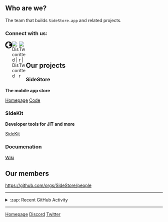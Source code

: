 <!-- 
Docs: How to use GitHub README and actions to auto-generate embedded content.
https://github.com/anuraghazra/github-readme-stats
https://www.youtube.com/watch?v=n6d4KHSKqGk
https://github.com/rahuldkjain/github-profile-readme-generator
 -->

## Who are we?

The team that builds `SideStore.app` and related projects.

### Connect with us:

<!--
[![Website](https://img.shields.io/website?label=sidestore.io&style=for-the-badge&url=https://sidestore.io)](https://sidestore.io)
[![Twitter Follow](https://img.shields.io/twitter/follow/sidestore_io?color=1DA1F2&logo=twitter&style=for-the-badge)](https://twitter.com/intent/follow?original_referer=https%3A%2F%2Fgithub.com%2Fsidestore&screen_name=sidestore)
[![GitHub Followers](https://img.shields.io/github/followers/sidestore?style=for-the-badge)]()
[![GitHub Sponsors](https://img.shields.io/github/sponsors/sidestore?style=for-the-badge
)]() 
-->

[<img align="left" alt="sidestore.io" width="22px" src="https://raw.githubusercontent.com/iconic/open-iconic/master/svg/globe.svg" />][website]
[<img align="left" alt="Discord | Discord" width="22px" src="https://cdn.jsdelivr.net/npm/simple-icons@v3/icons/discord.svg" />][discord]
[<img align="left" alt="Twitter | Twitter" width="22px" src="https://cdn.jsdelivr.net/npm/simple-icons@v3/icons/twitter.svg" />][twitter]

<br />
<br />

## Our projects

### SideStore

__The mobile app store__

[Homepage][website]
[Code][git.sidestore]

### SideKit

__Developer tools for JIT and more__

[SideKit][git.sidekit]

### Documenation

[Wiki][wiki]

## Our members

https://github.com/orgs/SideStore/people

---

<details>
  <summary>:zap: Recent GitHub Activity</summary>

<!--START_SECTION:activity-->
1. 🗣 Commented on [#367](https://github.com/SideStore/SideStore/issues/367) in [SideStore/SideStore](https://github.com/SideStore/SideStore)
2. 🗣 Commented on [#367](https://github.com/SideStore/SideStore/issues/367) in [SideStore/SideStore](https://github.com/SideStore/SideStore)
3. 💪 Opened PR [#367](https://github.com/SideStore/SideStore/pull/367) in [SideStore/SideStore](https://github.com/SideStore/SideStore)
4. 🗣 Commented on [#366](https://github.com/SideStore/SideStore/issues/366) in [SideStore/SideStore](https://github.com/SideStore/SideStore)
5. ❌ Closed PR [#11](https://github.com/SideStore/SideStore-Docs/pull/11) in [SideStore/SideStore-Docs](https://github.com/SideStore/SideStore-Docs)
6. 🗣 Commented on [#11](https://github.com/SideStore/SideStore-Docs/issues/11) in [SideStore/SideStore-Docs](https://github.com/SideStore/SideStore-Docs)
7. 🎉 Merged PR [#12](https://github.com/SideStore/SideStore-Docs/pull/12) in [SideStore/SideStore-Docs](https://github.com/SideStore/SideStore-Docs)
8. ❗️ Closed issue [#249](https://github.com/SideStore/SideStore/issues/249) in [SideStore/SideStore](https://github.com/SideStore/SideStore)
9. 🗣 Commented on [#249](https://github.com/SideStore/SideStore/issues/249) in [SideStore/SideStore](https://github.com/SideStore/SideStore)
10. 🗣 Commented on [#366](https://github.com/SideStore/SideStore/issues/366) in [SideStore/SideStore](https://github.com/SideStore/SideStore)
11. 🗣 Commented on [#249](https://github.com/SideStore/SideStore/issues/249) in [SideStore/SideStore](https://github.com/SideStore/SideStore)
12. 🗣 Commented on [#217](https://github.com/SideStore/SideStore/issues/217) in [SideStore/SideStore](https://github.com/SideStore/SideStore)
13. 🗣 Commented on [#366](https://github.com/SideStore/SideStore/issues/366) in [SideStore/SideStore](https://github.com/SideStore/SideStore)
14. 🗣 Commented on [#366](https://github.com/SideStore/SideStore/issues/366) in [SideStore/SideStore](https://github.com/SideStore/SideStore)
15. 🗣 Commented on [#366](https://github.com/SideStore/SideStore/issues/366) in [SideStore/SideStore](https://github.com/SideStore/SideStore)
16. ❗️ Opened issue [#366](https://github.com/SideStore/SideStore/issues/366) in [SideStore/SideStore](https://github.com/SideStore/SideStore)
17. 🗣 Commented on [#292](https://github.com/SideStore/SideStore/issues/292) in [SideStore/SideStore](https://github.com/SideStore/SideStore)
18. 🗣 Commented on [#292](https://github.com/SideStore/SideStore/issues/292) in [SideStore/SideStore](https://github.com/SideStore/SideStore)
19. 🗣 Commented on [#292](https://github.com/SideStore/SideStore/issues/292) in [SideStore/SideStore](https://github.com/SideStore/SideStore)
20. 🎉 Merged PR [#365](https://github.com/SideStore/SideStore/pull/365) in [SideStore/SideStore](https://github.com/SideStore/SideStore)
<!--END_SECTION:activity-->

</details>

---

[Homepage][patreon] [Discord][discord] [Twitter][twitter]

<!--
- [Patreon][patreon]
- [OpenCollective][opencollective]
- [YouTube][youtube]
-->

[website]: https://sidestore.io
[wiki]: https://wiki.sidestore.io
[twitter]: https://twitter.com/sidestore_io
[discord]: https://discord.gg/CacsuuzsBq
[youtube]: https://youtube.com/TODO
[patreon]: https://www.patreon.com/SideStore
[opencollective]: https://opencollective.com/TODO
[git.sidestore]: https://github.com/SideStore/SideStore/
[git.sidekit]: https://github.com/SideStore/SideKit


